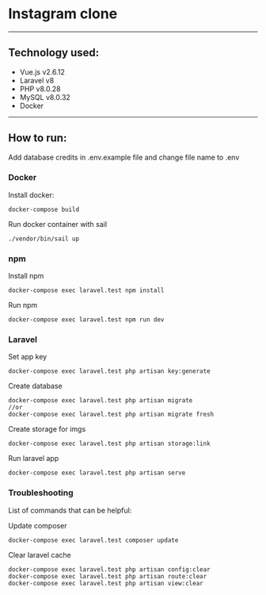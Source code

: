 # Instagram clone

---

## Technology used:

-   Vue.js v2.6.12
-   Laravel v8
-   PHP v8.0.28
-   MySQL v8.0.32
-   Docker

---

## How to run:

Add database credits in .env.example file and change file name to .env

### Docker

Install docker:

```
docker-compose build
```

Run docker container with sail

```
./vendor/bin/sail up
```

### npm

Install npm

```
docker-compose exec laravel.test npm install
```

Run npm

```
docker-compose exec laravel.test npm run dev
```

### Laravel

Set app key

```
docker-compose exec laravel.test php artisan key:generate
```

Create database

```
docker-compose exec laravel.test php artisan migrate
//or
docker-compose exec laravel.test php artisan migrate fresh
```

Create storage for imgs

```
docker-compose exec laravel.test php artisan storage:link
```

Run laravel app

```
docker-compose exec laravel.test php artisan serve
```

### Troubleshooting

List of commands that can be helpful:

Update composer

```
docker-compose exec laravel.test composer update
```

Clear laravel cache

```
docker-compose exec laravel.test php artisan config:clear
docker-compose exec laravel.test php artisan route:clear
docker-compose exec laravel.test php artisan view:clear

```
